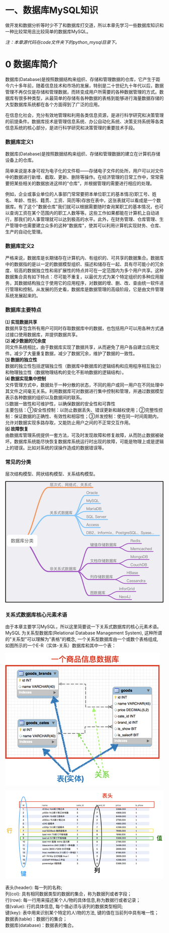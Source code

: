 # 一、数据库MySQL知识

做开发和数据分析等时少不了和数据库打交道，所以本章先学习一些数据库知识和一种比较常用且比较简单的数据库MySQL。

_注：本章源代码在code文件夹下的python\_mysql目录下。_

# 0 数据库简介

数据库\(Database\)是按照数据结构来组织、存储和管理数据的仓库，它产生于距今六十多年前，随着信息技术和市场的发展，特别是二十世纪九十年代以后，数据管理不再仅仅是存储和管理数据，而转变成用户所需要的各种数据管理的方式。数据库有很多种类型，从最简单的存储有各种数据的表格到能够进行海量数据存储的大型数据库系统都在各个方面得到了广泛的应用。

在信息化社会，充分有效地管理和利用各类信息资源，是进行科学研究和决策管理的前提条件。数据库技术是管理信息系统、办公自动化系统、决策支持系统等各类信息系统的核心部分，是进行科学研究和决策管理的重要技术手段。

### 数据库定义1

数据库\(Database\)是按照数据结构来组织、存储和管理数据的建立在计算机存储设备上的仓库。

简单来说是本身可视为电子化的文件柜——存储电子文件的处所，用户可以对文件中的数据进行新增、截取、更新、删除等操作。在经济管理的日常工作中，常常需要把某些相关的数据放进这样的“仓库”，并根据管理的需要进行相应的处理。

例如，企业或事业单位的人事部门常常要把本单位职工的基本情况\(职工号、姓名、年龄、性别、籍贯、工资、简历等\)存放在表中，这张表就可以看成是一个数据库。有了这个"数据仓库"我们就可以根据需要随时查询某职工的基本情况，也可以查询工资在某个范围内的职工人数等等。这些工作如果都能在计算机上自动进行，那我们的人事管理就可以达到极高的水平。此外，在财务管理、仓库管理、生产管理中也需要建立众多的这种"数据库"，使其可以利用计算机实现财务、仓库、生产的自动化管理。

### 数据库定义2

严格来说，数据库是长期储存在计算机内、有组织的、可共享的数据集合。数据库中的数据指的是以一定的数据模型组织、描述和储存在一起、具有尽可能小的冗余度、较高的数据独立性和易扩展性的特点并可在一定范围内为多个用户共享。这种数据集合具有如下特点：尽可能不重复，以最优方式为某个特定组织的多种应用服务，其数据结构独立于使用它的应用程序，对数据的增、删、改、查由统一软件进行管理和控制。从发展的历史看，数据库是数据管理的高级阶段，它是由文件管理系统发展起来的。

### 数据库主要特点

**⑴ 实现数据共享**  
数据共享包含所有用户可同时存取数据库中的数据，也包括用户可以用各种方式通过接口使用数据库，并提供数据共享。  
**⑵ 减少数据的冗余度**  
同文件系统相比，由于数据库实现了数据共享，从而避免了用户各自建立应用文件。减少了大量重复数据，减少了数据冗余，维护了数据的一致性。  
**⑶ 数据的独立性**  
数据的独立性包括逻辑独立性（数据库中数据库的逻辑结构和应用程序相互独立）和物理独立性（数据物理结构的变化不影响数据的逻辑结构）。  
**⑷ 数据实现集中控制**  
文件管理方式中，数据处于一种分散的状态，不同的用户或同一用户在不同处理中其文件之间毫无关系。利用数据库可对数据进行集中控制和管理，并通过数据模型表示各种数据的组织以及数据间的联系。  
⑸数据一致性和可维护性，以确保数据的安全性和可靠性  
主要包括：①安全性控制：以防止数据丢失、错误更新和越权使用；②完整性控制：保证数据的正确性、有效性和相容性；③并发控制：使在同一时间周期内，允许对数据实现多路存取，又能防止用户之间的不正常交互作用。  
**⑹ 故障恢复**  
由数据库管理系统提供一套方法，可及时发现故障和修复故障，从而防止数据被破坏。数据库系统能尽快恢复数据库系统运行时出现的故障，可能是物理上或是逻辑上的错误。比如对系统的误操作造成的数据错误等。

### 常见的分类

层次结构模型、网状结构模型、关系结构模型。

![](/assets/database_cates.png)

### 关系式数据库核心元素术语

由于本章主要学习MySQL，所以这里简要说一下关系式数据库的核心元素术语。MySQL 为关系型数据库\(Relational Database Management System\), 这种所谓的"关系型"可以理解为"表格"的概念, 一个关系型数据库由一个或数个表格组成, 如图所示的一个E-R（实体-关系）数据库和其中一个表：

![](/assets/ERtables.png)

![](/assets/tables_goods.png)

表头\(header\): 每一列的名称;  
列\(col\): 具有相同数据类型的数据的集合，称为数据列或者字段；  
行\(row\): 每一行用来描述某个人/物的具体信息,称为数据行或者记录；  
值\(value\): 行的具体信息, 每个值必须与该列的数据类型相同;  
键\(key\): 表中用来识别某个特定的人\物的方法, 键的值在当前列中具有唯一性；  
数据表\(table\)：数据行的集合；  
数据库\(database\)：数据表的集合。

